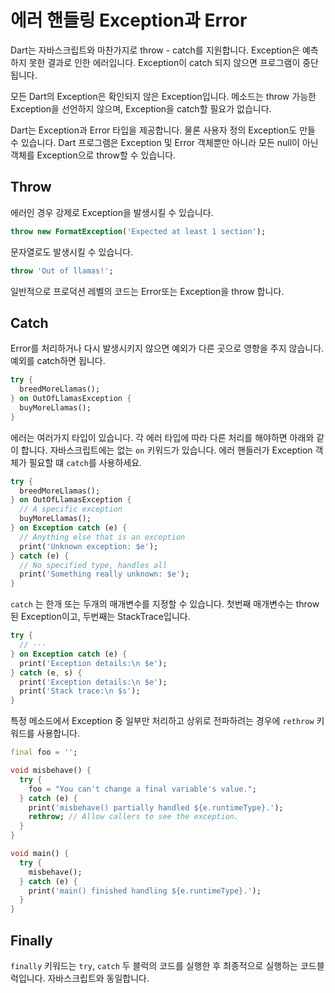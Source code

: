 # 에러 핸들링 Exception과 Error

Dart는 자바스크립트와 마찬가지로 throw - catch를 지원합니다. Exception은 예측하지 못한 결과로 인한 에러입니다. Exception이 catch 되지 않으면 프로그램이 중단됩니다.

모든 Dart의 Exception은 확인되지 않은 Exception입니다. 메소드는 throw 가능한 Exception을 선언하지 않으며,  Exception을 catch할 필요가 없습니다.

Dart는 Exception과 Error 타입을 제공합니다. 물론 사용자 정의 Exception도 만들 수 있습니다. Dart 프로그램은 Exception 및 Error 객체뿐만 아니라 모든 null이 아닌 객체를 Exception으로 throw할 수 있습니다.

## Throw

에러인 경우 강제로 Exception을 발생시킬 수 있습니다.

```dart
throw new FormatException('Expected at least 1 section');
```

문자열로도 발생시킬 수 있습니다.

```dart
throw 'Out of llamas!';
```

일반적으로 프로덕션 레벨의 코드는 Error또는 Exception을 throw 합니다.

## Catch

Error를 처리하거나 다시 발생시키지 않으면 예외가 다른 곳으로 영향을 주지 않습니다. 예외를 catch하면 됩니다.

```dart
try {
  breedMoreLlamas();
} on OutOfLlamasException {
  buyMoreLlamas();
}
```

에러는 여러가지 타입이 있습니다. 각 에러 타입에 따라 다른 처리를 해야하면 아래와 같이 합니다. 자바스크립트에는 없는 `on` 키워드가 있습니다. 에러 핸들러가 Exception 객체가 필요할 떄 `catch`를 사용하세요.

```dart
try {
  breedMoreLlamas();
} on OutOfLlamasException {
  // A specific exception
  buyMoreLlamas();
} on Exception catch (e) {
  // Anything else that is an exception
  print('Unknown exception: $e');
} catch (e) {
  // No specified type, handles all
  print('Something really unknown: $e');
}
```

`catch` 는 한개 또는 두개의 매개변수를 지정할 수 있습니다.
첫번째 매개변수는 throw된 Exception이고, 두번째는 StackTrace입니다.

```dart
try {
  // ···
} on Exception catch (e) {
  print('Exception details:\n $e');
} catch (e, s) {
  print('Exception details:\n $e');
  print('Stack trace:\n $s');
}
```

특정 메소드에서 Exception 중 일부만 처리하고 상위로 전파하려는 경우에 `rethrow` 키워드를 사용합니다.

```dart
final foo = '';

void misbehave() {
  try {
    foo = "You can't change a final variable's value.";
  } catch (e) {
    print('misbehave() partially handled ${e.runtimeType}.');
    rethrow; // Allow callers to see the exception.
  }
}

void main() {
  try {
    misbehave();
  } catch (e) {
    print('main() finished handling ${e.runtimeType}.');
  }
}
```

## Finally

`finally` 키워드는 `try`, `catch` 두 블럭의 코드를 실행한 후 최종적으로 실행하는 코드블럭입니다. 자바스크립트와 동일합니다.
